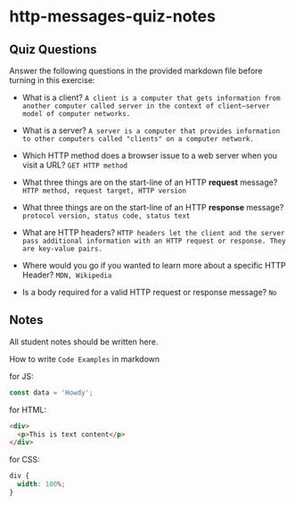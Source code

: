 # http-messages-quiz-notes

## Quiz Questions

Answer the following questions in the provided markdown file before turning in this exercise:

- What is a client?
  `A client is a computer that gets information from another computer called server in the context of client–server model of computer networks.`

- What is a server?
  `A server is a computer that provides information to other computers called "clients" on a computer network.`

- Which HTTP method does a browser issue to a web server when you visit a URL?
  `GET HTTP method`

- What three things are on the start-line of an HTTP **request** message?
  `HTTP method, request target, HTTP version`

- What three things are on the start-line of an HTTP **response** message?
  `protocol version, status code, status text`

- What are HTTP headers?
  `HTTP headers let the client and the server pass additional information with an HTTP request or response. They are key-value pairs.`

- Where would you go if you wanted to learn more about a specific HTTP Header?
  `MDN, Wikipedia`

- Is a body required for a valid HTTP request or response message?
  `No`

## Notes

All student notes should be written here.

How to write `Code Examples` in markdown

for JS:

```javascript
const data = 'Howdy';
```

for HTML:

```html
<div>
  <p>This is text content</p>
</div>
```

for CSS:

```css
div {
  width: 100%;
}
```
